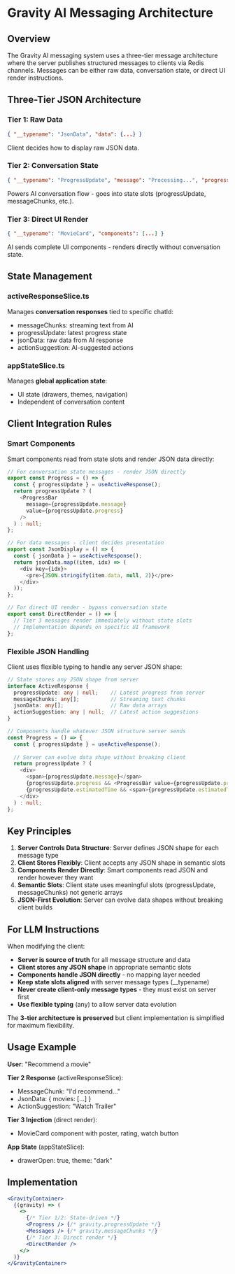 # Gravity AI Messaging Architecture

## Overview

The Gravity AI messaging system uses a three-tier message architecture where the server publishes structured messages to clients via Redis channels. Messages can be either raw data, conversation state, or direct UI render instructions.

## Three-Tier JSON Architecture

### Tier 1: Raw Data

```json
{ "__typename": "JsonData", "data": {...} }
```

Client decides how to display raw JSON data.

### Tier 2: Conversation State

```json
{ "__typename": "ProgressUpdate", "message": "Processing...", "progress": 75 }
```

Powers AI conversation flow - goes into state slots (progressUpdate, messageChunks, etc.).

### Tier 3: Direct UI Render

```json
{ "__typename": "MovieCard", "components": [...] }
```

AI sends complete UI components - renders directly without conversation state.

## State Management

### activeResponseSlice.ts

Manages **conversation responses** tied to specific chatId:

- messageChunks: streaming text from AI
- progressUpdate: latest progress state
- jsonData: raw data from AI response
- actionSuggestion: AI-suggested actions

### appStateSlice.ts

Manages **global application state**:

- UI state (drawers, themes, navigation)
- Independent of conversation content

## Client Integration Rules

### Smart Components

Smart components read from state slots and render JSON data directly:

```typescript
// For conversation state messages - render JSON directly
export const Progress = () => {
  const { progressUpdate } = useActiveResponse();
  return progressUpdate ? (
    <ProgressBar 
      message={progressUpdate.message} 
      value={progressUpdate.progress} 
    />
  ) : null;
};

// For data messages - client decides presentation
export const JsonDisplay = () => {
  const { jsonData } = useActiveResponse();
  return jsonData.map((item, idx) => (
    <div key={idx}>
      <pre>{JSON.stringify(item.data, null, 2)}</pre>
    </div>
  ));
};

// For direct UI render - bypass conversation state
export const DirectRender = () => {
  // Tier 3 messages render immediately without state slots
  // Implementation depends on specific UI framework
};
```

### Flexible JSON Handling

Client uses flexible typing to handle any server JSON shape:

```typescript
// State stores any JSON shape from server
interface ActiveResponse {
  progressUpdate: any | null;    // Latest progress from server
  messageChunks: any[];          // Streaming text chunks
  jsonData: any[];               // Raw data arrays
  actionSuggestion: any | null;  // Latest action suggestions
}

// Components handle whatever JSON structure server sends
const Progress = () => {
  const { progressUpdate } = useActiveResponse();
  
  // Server can evolve data shape without breaking client
  return progressUpdate ? (
    <div>
      <span>{progressUpdate.message}</span>
      {progressUpdate.progress && <ProgressBar value={progressUpdate.progress} />}
      {progressUpdate.estimatedTime && <span>{progressUpdate.estimatedTime}</span>}
    </div>
  ) : null;
};
```

## Key Principles

1. **Server Controls Data Structure**: Server defines JSON shape for each message type
2. **Client Stores Flexibly**: Client accepts any JSON shape in semantic slots
3. **Components Render Directly**: Smart components read JSON and render however they want
4. **Semantic Slots**: Client state uses meaningful slots (progressUpdate, messageChunks) not generic arrays
5. **JSON-First Evolution**: Server can evolve data shapes without breaking client builds

## For LLM Instructions

When modifying the client:

- **Server is source of truth** for all message structure and data
- **Client stores any JSON shape** in appropriate semantic slots
- **Components handle JSON directly** - no mapping layer needed
- **Keep state slots aligned** with server message types (__typename)
- **Never create client-only message types** - they must exist on server first
- **Use flexible typing** (any) to allow server data evolution

The **3-tier architecture is preserved** but client implementation is simplified for maximum flexibility.

## Usage Example

**User**: "Recommend a movie"

**Tier 2 Response** (activeResponseSlice):

- MessageChunk: "I'd recommend..."
- JsonData: { movies: [...] }
- ActionSuggestion: "Watch Trailer"

**Tier 3 Injection** (direct render):

- MovieCard component with poster, rating, watch button

**App State** (appStateSlice):

- drawerOpen: true, theme: "dark"

## Implementation

```jsx
<GravityContainer>
  {(gravity) => (
    <>
      {/* Tier 1/2: State-driven */}
      <Progress /> {/* gravity.progressUpdate */}
      <Messages /> {/* gravity.messageChunks */}
      {/* Tier 3: Direct render */}
      <DirectRender />
    </>
  )}
</GravityContainer>
```
